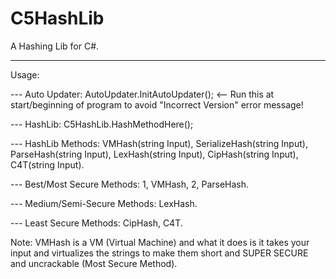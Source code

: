 # C5HashLib
A Hashing Lib for C#.

--------------------

Usage: 

--- Auto Updater: AutoUpdater.InitAutoUpdater(); <-- Run this at start/beginning of program to avoid "Incorrect Version" error message!

--- HashLib: C5HashLib.HashMethodHere();

--- HashLib Methods: VMHash(string Input), SerializeHash(string Input), ParseHash(string Input), LexHash(string Input), CipHash(string Input), C4T(string Input).

--- Best/Most Secure Methods: 1, VMHash, 2, ParseHash.

--- Medium/Semi-Secure Methods: LexHash.

--- Least Secure Methods: CipHash, C4T.


Note: VMHash is a VM (Virtual Machine) and what it does is it takes your input and virtualizes the strings to make them short and SUPER SECURE and uncrackable (Most Secure Method).
